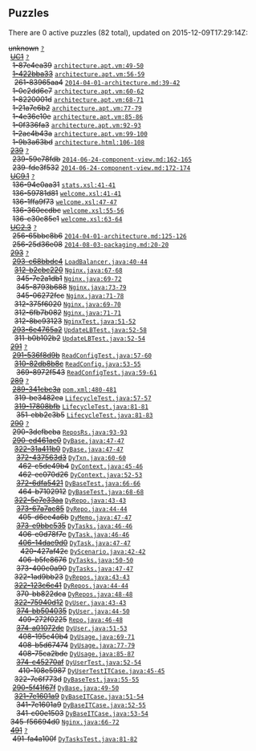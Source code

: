 ## Puzzles

There are 0 active puzzles (82 total), updated on 2015-12-09T17:29:14Z:


<del>unknown</del> [`?`](../master/?)<br/>
&nbsp;[<del>UC1</del>](https://github.com/yegor256/thindeck/issues/1) [`?`](../master/?)<br/>
&nbsp;&nbsp;<del>1-87e4ea39</del> [`architecture.apt.vm:49-50`](../master/src/site/apt/architecture.apt.vm#L49-L50)<br/>
&nbsp;&nbsp;[<del>1-422bba33</del>](https://github.com/yegor256/thindeck/issues/261) [`architecture.apt.vm:56-59`](../master/src/site/apt/architecture.apt.vm#L56-L59)<br/>
&nbsp;&nbsp;&nbsp;<del>261-83965aa4</del> [`2014-04-01-architecture.md:39-42`](../master/src/jekyll/_posts/2014/apr/2014-04-01-architecture.md#L39-L42)<br/>
&nbsp;&nbsp;<del>1-0c2dd6e7</del> [`architecture.apt.vm:60-62`](../master/src/site/apt/architecture.apt.vm#L60-L62)<br/>
&nbsp;&nbsp;<del>1-8220001d</del> [`architecture.apt.vm:68-71`](../master/src/site/apt/architecture.apt.vm#L68-L71)<br/>
&nbsp;&nbsp;<del>1-21a7e6b2</del> [`architecture.apt.vm:77-79`](../master/src/site/apt/architecture.apt.vm#L77-L79)<br/>
&nbsp;&nbsp;<del>1-4e36e10e</del> [`architecture.apt.vm:85-86`](../master/src/site/apt/architecture.apt.vm#L85-L86)<br/>
&nbsp;&nbsp;<del>1-0f336fa3</del> [`architecture.apt.vm:92-93`](../master/src/site/apt/architecture.apt.vm#L92-L93)<br/>
&nbsp;&nbsp;<del>1-2ac4b43a</del> [`architecture.apt.vm:99-100`](../master/src/site/apt/architecture.apt.vm#L99-L100)<br/>
&nbsp;&nbsp;<del>1-9b3a63bd</del> [`architecture.html:106-108`](../master/target/site/architecture.html#L106-L108)<br/>
&nbsp;[<del>239</del>](https://github.com/yegor256/thindeck/issues/239) [`?`](../master/?)<br/>
&nbsp;&nbsp;<del>239-59e78fdb</del> [`2014-06-24-component-view.md:162-165`](../master/src/jekyll/_posts/2014/jun/2014-06-24-component-view.md#L162-L165)<br/>
&nbsp;&nbsp;<del>239-fde3f532</del> [`2014-06-24-component-view.md:172-174`](../master/src/jekyll/_posts/2014/jun/2014-06-24-component-view.md#L172-L174)<br/>
&nbsp;[<del>UC9.1</del>](https://github.com/yegor256/thindeck/issues/136) [`?`](../master/?)<br/>
&nbsp;&nbsp;<del>136-94e0aa31</del> [`stats.xsl:41-41`](../master/thindeck-cockpit/src/main/webapp/xsl/stats.xsl#L41-L41)<br/>
&nbsp;&nbsp;<del>136-59781d81</del> [`welcome.xsl:41-41`](../master/thindeck-cockpit/src/main/webapp/xsl/welcome.xsl#L41-L41)<br/>
&nbsp;&nbsp;<del>136-1ffa9f73</del> [`welcome.xsl:47-47`](../master/thindeck-cockpit/src/main/webapp/xsl/welcome.xsl#L47-L47)<br/>
&nbsp;&nbsp;<del>136-360ecdbc</del> [`welcome.xsl:55-56`](../master/thindeck-cockpit/src/main/webapp/xsl/welcome.xsl#L55-L56)<br/>
&nbsp;&nbsp;<del>136-c30c85e1</del> [`welcome.xsl:63-64`](../master/thindeck-cockpit/src/main/webapp/xsl/welcome.xsl#L63-L64)<br/>
&nbsp;[<del>UC2.3</del>](https://github.com/yegor256/thindeck/issues/256) [`?`](../master/?)<br/>
&nbsp;&nbsp;<del>256-65bbc8b6</del> [`2014-04-01-architecture.md:125-126`](../master/src/jekyll/_posts/2014/apr/2014-04-01-architecture.md#L125-L126)<br/>
&nbsp;&nbsp;<del>256-25d36e08</del> [`2014-08-03-packaging.md:20-20`](../master/src/jekyll/_posts/2014/aug/2014-08-03-packaging.md#L20-L20)<br/>
&nbsp;[<del>293</del>](https://github.com/yegor256/thindeck/issues/293) [`?`](../master/?)<br/>
&nbsp;&nbsp;[<del>293-c68bbdc4</del>](https://github.com/yegor256/thindeck/issues/312) [`LoadBalancer.java:40-44`](../master/src/main/java/com/thindeck/steps/LoadBalancer.java#L40-L44)<br/>
&nbsp;&nbsp;&nbsp;[<del>312-b2cbc220</del>](https://github.com/yegor256/thindeck/issues/345) [`Nginx.java:67-68`](../master/src/main/java/com/thindeck/steps/Nginx.java#L67-L68)<br/>
&nbsp;&nbsp;&nbsp;&nbsp;<del>345-7e2a1db1</del> [`Nginx.java:69-72`](../master/src/main/java/com/thindeck/steps/Nginx.java#L69-L72)<br/>
&nbsp;&nbsp;&nbsp;&nbsp;<del>345-8793b688</del> [`Nginx.java:73-79`](../master/src/main/java/com/thindeck/steps/Nginx.java#L73-L79)<br/>
&nbsp;&nbsp;&nbsp;&nbsp;<del>345-06272fcc</del> [`Nginx.java:71-78`](../master/src/main/java/com/thindeck/steps/Nginx.java#L71-L78)<br/>
&nbsp;&nbsp;&nbsp;<del>312-375f6020</del> [`Nginx.java:69-70`](../master/src/main/java/com/thindeck/steps/Nginx.java#L69-L70)<br/>
&nbsp;&nbsp;&nbsp;<del>312-6fb7b082</del> [`Nginx.java:71-71`](../master/src/main/java/com/thindeck/steps/Nginx.java#L71-L71)<br/>
&nbsp;&nbsp;&nbsp;<del>312-8be93123</del> [`NginxTest.java:51-52`](../master/src/test/java/com/thindeck/steps/NginxTest.java#L51-L52)<br/>
&nbsp;&nbsp;[<del>293-6e4765a2</del>](https://github.com/yegor256/thindeck/issues/311) [`UpdateLBTest.java:52-58`](../master/src/test/java/com/thindeck/steps/UpdateLBTest.java#L52-L58)<br/>
&nbsp;&nbsp;&nbsp;<del>311-b0b102b2</del> [`UpdateLBTest.java:52-54`](../master/src/test/java/com/thindeck/steps/UpdateLBTest.java#L52-L54)<br/>
&nbsp;[<del>291</del>](https://github.com/yegor256/thindeck/issues/291) [`?`](../master/?)<br/>
&nbsp;&nbsp;[<del>291-536f8d9b</del>](https://github.com/yegor256/thindeck/issues/310) [`ReadConfigTest.java:57-60`](../master/src/test/java/com/thindeck/steps/ReadConfigTest.java#L57-L60)<br/>
&nbsp;&nbsp;&nbsp;[<del>310-82db8b8c</del>](https://github.com/yegor256/thindeck/issues/369) [`ReadConfig.java:53-55`](../master/src/main/java/com/thindeck/steps/ReadConfig.java#L53-L55)<br/>
&nbsp;&nbsp;&nbsp;&nbsp;<del>369-8972f543</del> [`ReadConfigTest.java:59-61`](../master/src/test/java/com/thindeck/steps/ReadConfigTest.java#L59-L61)<br/>
&nbsp;[<del>289</del>](https://github.com/yegor256/thindeck/issues/289) [`?`](../master/?)<br/>
&nbsp;&nbsp;[<del>289-341cbc3a</del>](https://github.com/yegor256/thindeck/issues/319) [`pom.xml:480-481`](../master/pom.xml#L480-L481)<br/>
&nbsp;&nbsp;&nbsp;<del>319-be3482ea</del> [`LifecycleTest.java:57-57`](../master/src/test/java/com/thindeck/life/LifecycleTest.java#L57-L57)<br/>
&nbsp;&nbsp;&nbsp;[<del>319-17808bfb</del>](https://github.com/yegor256/thindeck/issues/351) [`LifecycleTest.java:81-81`](../master/src/test/java/com/thindeck/life/LifecycleTest.java#L81-L81)<br/>
&nbsp;&nbsp;&nbsp;&nbsp;<del>351-ebb2c3b5</del> [`LifecycleTest.java:81-83`](../master/src/test/java/com/thindeck/life/LifecycleTest.java#L81-L83)<br/>
&nbsp;[<del>290</del>](https://github.com/yegor256/thindeck/issues/290) [`?`](../master/?)<br/>
&nbsp;&nbsp;<del>290-3defbeba</del> [`ReposRs.java:93-93`](../master/src/main/java/com/thindeck/cockpit/ReposRs.java#L93-L93)<br/>
&nbsp;&nbsp;[<del>290-ed461ae0</del>](https://github.com/yegor256/thindeck/issues/322) [`DyBase.java:47-47`](../master/src/main/java/com/thindeck/dynamo/DyBase.java#L47-L47)<br/>
&nbsp;&nbsp;&nbsp;[<del>322-31a411b0</del>](https://github.com/yegor256/thindeck/issues/372) [`DyBase.java:47-47`](../master/src/main/java/com/thindeck/dynamo/DyBase.java#L47-L47)<br/>
&nbsp;&nbsp;&nbsp;&nbsp;[<del>372-437563d3</del>](https://github.com/yegor256/thindeck/issues/462) [`DyTxn.java:60-60`](../master/src/main/java/com/thindeck/dynamo/DyTxn.java#L60-L60)<br/>
&nbsp;&nbsp;&nbsp;&nbsp;&nbsp;<del>462-c5de49b4</del> [`DyContext.java:45-46`](../master/src/main/java/com/thindeck/dynamo/DyContext.java#L45-L46)<br/>
&nbsp;&nbsp;&nbsp;&nbsp;&nbsp;<del>462-ec070d26</del> [`DyContext.java:52-53`](../master/src/main/java/com/thindeck/dynamo/DyContext.java#L52-L53)<br/>
&nbsp;&nbsp;&nbsp;&nbsp;[<del>372-6dfa5421</del>](https://github.com/yegor256/thindeck/issues/464) [`DyBaseTest.java:66-66`](../master/src/test/java/com/thindeck/dynamo/DyBaseTest.java#L66-L66)<br/>
&nbsp;&nbsp;&nbsp;&nbsp;&nbsp;<del>464-b7102912</del> [`DyBaseTest.java:68-68`](../master/src/test/java/com/thindeck/dynamo/DyBaseTest.java#L68-L68)<br/>
&nbsp;&nbsp;&nbsp;[<del>322-5e7e33aa</del>](https://github.com/yegor256/thindeck/issues/373) [`DyRepo.java:43-43`](../master/src/main/java/com/thindeck/dynamo/DyRepo.java#L43-L43)<br/>
&nbsp;&nbsp;&nbsp;&nbsp;[<del>373-67a7ac85</del>](https://github.com/yegor256/thindeck/issues/405) [`DyRepo.java:44-44`](../master/src/main/java/com/thindeck/dynamo/DyRepo.java#L44-L44)<br/>
&nbsp;&nbsp;&nbsp;&nbsp;&nbsp;<del>405-d6ee4a6b</del> [`DyMemo.java:47-47`](../master/src/main/java/com/thindeck/dynamo/DyMemo.java#L47-L47)<br/>
&nbsp;&nbsp;&nbsp;&nbsp;[<del>373-e9bbc535</del>](https://github.com/yegor256/thindeck/issues/406) [`DyTasks.java:46-46`](../master/src/main/java/com/thindeck/dynamo/DyTasks.java#L46-L46)<br/>
&nbsp;&nbsp;&nbsp;&nbsp;&nbsp;<del>406-e0d78f7e</del> [`DyTask.java:46-46`](../master/src/main/java/com/thindeck/dynamo/DyTask.java#L46-L46)<br/>
&nbsp;&nbsp;&nbsp;&nbsp;&nbsp;[<del>406-14dae9d0</del>](https://github.com/yegor256/thindeck/issues/420) [`DyTask.java:47-47`](../master/src/main/java/com/thindeck/dynamo/DyTask.java#L47-L47)<br/>
&nbsp;&nbsp;&nbsp;&nbsp;&nbsp;&nbsp;<del>420-427af42c</del> [`DyScenario.java:42-42`](../master/src/main/java/com/thindeck/dynamo/DyScenario.java#L42-L42)<br/>
&nbsp;&nbsp;&nbsp;&nbsp;&nbsp;<del>406-b5fe8676</del> [`DyTasks.java:50-50`](../master/src/main/java/com/thindeck/dynamo/DyTasks.java#L50-L50)<br/>
&nbsp;&nbsp;&nbsp;&nbsp;<del>373-400c0a90</del> [`DyTasks.java:47-47`](../master/src/main/java/com/thindeck/dynamo/DyTasks.java#L47-L47)<br/>
&nbsp;&nbsp;&nbsp;<del>322-1ad9bb23</del> [`DyRepos.java:43-43`](../master/src/main/java/com/thindeck/dynamo/DyRepos.java#L43-L43)<br/>
&nbsp;&nbsp;&nbsp;[<del>322-123c6c41</del>](https://github.com/yegor256/thindeck/issues/370) [`DyRepos.java:44-44`](../master/src/main/java/com/thindeck/dynamo/DyRepos.java#L44-L44)<br/>
&nbsp;&nbsp;&nbsp;&nbsp;<del>370-bb822dca</del> [`DyRepos.java:48-48`](../master/src/main/java/com/thindeck/dynamo/DyRepos.java#L48-L48)<br/>
&nbsp;&nbsp;&nbsp;[<del>322-75940d12</del>](https://github.com/yegor256/thindeck/issues/374) [`DyUser.java:43-43`](../master/src/main/java/com/thindeck/dynamo/DyUser.java#L43-L43)<br/>
&nbsp;&nbsp;&nbsp;&nbsp;[<del>374-bb504035</del>](https://github.com/yegor256/thindeck/issues/409) [`DyUser.java:44-50`](../master/src/main/java/com/thindeck/dynamo/DyUser.java#L44-L50)<br/>
&nbsp;&nbsp;&nbsp;&nbsp;&nbsp;<del>409-272f0225</del> [`Repo.java:46-48`](../master/src/main/java/com/thindeck/api/Repo.java#L46-L48)<br/>
&nbsp;&nbsp;&nbsp;&nbsp;[<del>374-a01072dc</del>](https://github.com/yegor256/thindeck/issues/408) [`DyUser.java:51-53`](../master/src/main/java/com/thindeck/dynamo/DyUser.java#L51-L53)<br/>
&nbsp;&nbsp;&nbsp;&nbsp;&nbsp;<del>408-195c40b4</del> [`DyUsage.java:69-71`](../master/src/main/java/com/thindeck/dynamo/DyUsage.java#L69-L71)<br/>
&nbsp;&nbsp;&nbsp;&nbsp;&nbsp;<del>408-b5d67474</del> [`DyUsage.java:77-79`](../master/src/main/java/com/thindeck/dynamo/DyUsage.java#L77-L79)<br/>
&nbsp;&nbsp;&nbsp;&nbsp;&nbsp;<del>408-75ca2bde</del> [`DyUsage.java:85-87`](../master/src/main/java/com/thindeck/dynamo/DyUsage.java#L85-L87)<br/>
&nbsp;&nbsp;&nbsp;&nbsp;[<del>374-c45270af</del>](https://github.com/yegor256/thindeck/issues/410) [`DyUserTest.java:52-54`](../master/src/test/java/com/thindeck/dynamo/DyUserTest.java#L52-L54)<br/>
&nbsp;&nbsp;&nbsp;&nbsp;&nbsp;<del>410-108e5987</del> [`DyUserTestITCase.java:45-45`](../master/src/test/java/com/thindeck/dynamo/DyUserTestITCase.java#L45-L45)<br/>
&nbsp;&nbsp;&nbsp;<del>322-7e6f773d</del> [`DyBaseTest.java:55-55`](../master/src/test/java/com/thindeck/dynamo/DyBaseTest.java#L55-L55)<br/>
&nbsp;&nbsp;[<del>290-5f41f67f</del>](https://github.com/yegor256/thindeck/issues/321) [`DyBase.java:49-50`](../master/src/main/java/com/thindeck/dynamo/DyBase.java#L49-L50)<br/>
&nbsp;&nbsp;&nbsp;[<del>321-7e1601a9</del>](https://github.com/yegor256/thindeck/issues/341) [`DyBaseITCase.java:51-54`](../master/src/test/java/dynamo/DyBaseITCase.java#L51-L54)<br/>
&nbsp;&nbsp;&nbsp;&nbsp;<del>341-7e1601a9</del> [`DyBaseITCase.java:52-55`](../master/src/test/java/dynamo/DyBaseITCase.java#L52-L55)<br/>
&nbsp;&nbsp;&nbsp;&nbsp;<del>341-c00e1503</del> [`DyBaseITCase.java:53-54`](../master/src/test/java/dynamo/DyBaseITCase.java#L53-L54)<br/>
&nbsp;<del>345-f56694d0</del> [`Nginx.java:66-72`](../master/src/main/java/com/thindeck/steps/Nginx.java#L66-L72)<br/>
&nbsp;[<del>491</del>](https://github.com/yegor256/thindeck/issues/491) [`?`](../master/?)<br/>
&nbsp;&nbsp;<del>491-fa4a100f</del> [`DyTasksTest.java:81-82`](../master/src/test/java/com/thindeck/dynamo/DyTasksTest.java#L81-L82)<br/>